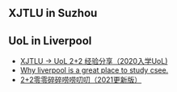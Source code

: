 ## XJTLU in Suzhou



## UoL in Liverpool

- [XJTLU -> UoL 2+2 经验分享（2020入学UoL)](suzhou-liverpool/liverpool0003.md)
- [Why liverpool is a great place to study csee.](suzhou-liverpool/liverpool0002.md)
- [2+2零零碎碎唠唠叨叨（2021更新版）](suzhou-liverpool/liverpool0001.md)

